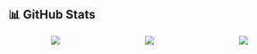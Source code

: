 ## 📊 GitHub Stats

<div style="display: flex; justify-content: space-around; flex-wrap: wrap;">

  <img align="center" src="https://github-readme-stats.vercel.app/api?username=djefferson-saintilus&theme=dark&include_all_commits=true&count_private=true" />

  <img align="center" src="https://nirzak-streak-stats.vercel.app/?user=djefferson-saintilus&theme=dark" />

  <img align="center" src="https://github-readme-stats.vercel.app/api/top-langs/?username=djefferson-saintilus&theme=dark&layout=compact&include_all_commits=true&count_private=true" />

</div>
